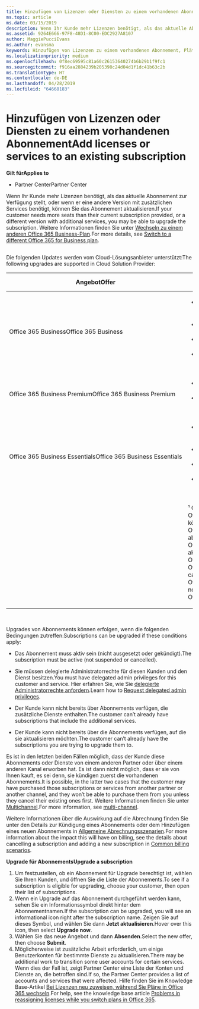 ```yaml
---
title: Hinzufügen von Lizenzen oder Diensten zu einem vorhandenen Abonnement | Partner Center
ms.topic: article
ms.date: 03/15/2019
description: Wenn Ihr Kunde mehr Lizenzen benötigt, als das aktuelle Abonnement zur Verfügung stellt, oder wenn er eine andere Version mit zusätzlichen Services benötigt, können Sie ein Upgrade für das Abonnement vornehmen.
ms.assetid: 9264E666-97F8-48D1-8C00-EDC2927A8107
author: MaggiePucciEvans
ms.author: evansma
keywords: Hinzufügen von Lizenzen zu einem vorhandenen Abonnement, Plätze zu einem vorhandenen Abonnement hinzufügen, Abonnement andern, Ändern eines Abonnements, Weitere Lizenzen für einen Kunden erwerben
ms.localizationpriority: medium
ms.openlocfilehash: 0f8ec69595c81a60c26153640274b6b29b1f9fc1
ms.sourcegitcommit: f916aa2884239b205398c24d04d1f1dc41b63c2b
ms.translationtype: HT
ms.contentlocale: de-DE
ms.lasthandoff: 04/28/2019
ms.locfileid: "64668183"
---
```

# <a name="add-licenses-or-services-to-an-existing-subscription"></a><span data-ttu-id="7f5ad-104">Hinzufügen von Lizenzen oder Diensten zu einem vorhandenen Abonnement</span><span class="sxs-lookup"><span data-stu-id="7f5ad-104">Add licenses or services to an existing subscription</span></span>

<span data-ttu-id="7f5ad-105">**Gilt für**</span><span class="sxs-lookup"><span data-stu-id="7f5ad-105">**Applies to**</span></span>

-  <span data-ttu-id="7f5ad-106">Partner Center</span><span class="sxs-lookup"><span data-stu-id="7f5ad-106">Partner Center</span></span>

<span data-ttu-id="7f5ad-107">Wenn Ihr Kunde mehr Lizenzen benötigt, als das aktuelle Abonnement zur Verfügung stellt, oder wenn er eine andere Version mit zusätzlichen Services benötigt, können Sie das Abonnement aktualisieren.</span><span class="sxs-lookup"><span data-stu-id="7f5ad-107">If your customer needs more seats than their current subscription provided, or a different version with additional services, you may be able to upgrade the subscription.</span></span> <span data-ttu-id="7f5ad-108">Weitere Informationen finden Sie unter [Wechseln zu einem anderen Office 365 Business-Plan](https://go.microsoft.com/fwlink/p/?LinkId=723577).</span><span class="sxs-lookup"><span data-stu-id="7f5ad-108">For more details, see [Switch to a different Office 365 for Business plan](https://go.microsoft.com/fwlink/p/?LinkId=723577).</span></span>

## <a href="" id="upgradesubscription"></a>


<span data-ttu-id="7f5ad-109">Die folgenden Updates werden vom Cloud-Lösungsanbieter unterstützt:</span><span class="sxs-lookup"><span data-stu-id="7f5ad-109">The following upgrades are supported in Cloud Solution Provider:</span></span>

<table>
<colgroup>
<col width="50%" />
<col width="50%" />
</colgroup>
<thead>
<tr class="header">
<th><span data-ttu-id="7f5ad-110">Angebot</span><span class="sxs-lookup"><span data-stu-id="7f5ad-110">Offer</span></span></th>
<th><span data-ttu-id="7f5ad-111">Mögliche Upgrades</span><span class="sxs-lookup"><span data-stu-id="7f5ad-111">Possible upgrades</span></span></th>
</tr>
</thead>
<tbody>
<tr class="odd">
<td><span data-ttu-id="7f5ad-112">Office 365 Business</span><span class="sxs-lookup"><span data-stu-id="7f5ad-112">Office 365 Business</span></span></td>
<td><ul>
<li><span data-ttu-id="7f5ad-113">Office 365 Business Premium¹</span><span class="sxs-lookup"><span data-stu-id="7f5ad-113">Office 365 Business Premium¹</span></span></li>
<li><span data-ttu-id="7f5ad-114">Office 365 ProPlus</span><span class="sxs-lookup"><span data-stu-id="7f5ad-114">Office 365 ProPlus</span></span></li>
<li><span data-ttu-id="7f5ad-115">Office 365 Enterprise E3</span><span class="sxs-lookup"><span data-stu-id="7f5ad-115">Office 365 Enterprise E3</span></span></li>
<li><span data-ttu-id="7f5ad-116">Office 365 Enterprise E5</span><span class="sxs-lookup"><span data-stu-id="7f5ad-116">Office 365 Enterprise E5</span></span></li>
</ul></td>
</tr>
<tr class="even">
<td><span data-ttu-id="7f5ad-117">Office 365 Business Premium</span><span class="sxs-lookup"><span data-stu-id="7f5ad-117">Office 365 Business Premium</span></span></td>
<td><ul>
<li><span data-ttu-id="7f5ad-118">Office 365 Enterprise E3</span><span class="sxs-lookup"><span data-stu-id="7f5ad-118">Office 365 Enterprise E3</span></span></li>
<li><span data-ttu-id="7f5ad-119">Office 365 Enterprise E5</span><span class="sxs-lookup"><span data-stu-id="7f5ad-119">Office 365 Enterprise E5</span></span></li>
</ul></td>
</tr>
<tr class="odd">
<td><span data-ttu-id="7f5ad-120">Office 365 Business Essentials</span><span class="sxs-lookup"><span data-stu-id="7f5ad-120">Office 365 Business Essentials</span></span></td>
<td><ul>
<li><span data-ttu-id="7f5ad-121">Office 365 Business Premium¹</span><span class="sxs-lookup"><span data-stu-id="7f5ad-121">Office 365 Business Premium¹</span></span></li>
<li><span data-ttu-id="7f5ad-122">Office 365 Enterprise E1</span><span class="sxs-lookup"><span data-stu-id="7f5ad-122">Office 365 Enterprise E1</span></span></li>
<li><span data-ttu-id="7f5ad-123">Office 365 Enterprise E3</span><span class="sxs-lookup"><span data-stu-id="7f5ad-123">Office 365 Enterprise E3</span></span></li>
<li><span data-ttu-id="7f5ad-124">Office 365 Enterprise E5</span><span class="sxs-lookup"><span data-stu-id="7f5ad-124">Office 365 Enterprise E5</span></span></li>
</ul></td>
</tr>
<tr class="even">
<td></td>
<td><p><span data-ttu-id="7f5ad-125">¹ Office 365 Business India und Office 365 Business Essentials India können auf Office 365 Business Premium India, aber nicht auf Office 365 Business Premium aktualisiert werden.</span><span class="sxs-lookup"><span data-stu-id="7f5ad-125">¹ Office 365 Business India and Office 365 Business Essentials India can be upgraded to Office 365 Business Premium India, not to Office 365 Business Premium.</span></span></p></td>
</tr>
</tbody>
</table>

 

<span data-ttu-id="7f5ad-126">Upgrades von Abonnements können erfolgen, wenn die folgenden Bedingungen zutreffen:</span><span class="sxs-lookup"><span data-stu-id="7f5ad-126">Subscriptions can be upgraded if these conditions apply:</span></span>

-   <span data-ttu-id="7f5ad-127">Das Abonnement muss aktiv sein (nicht ausgesetzt oder gekündigt).</span><span class="sxs-lookup"><span data-stu-id="7f5ad-127">The subscription must be active (not suspended or cancelled).</span></span>

-   <span data-ttu-id="7f5ad-128">Sie müssen delegierte Administratorrechte für diesen Kunden und den Dienst besitzen.</span><span class="sxs-lookup"><span data-stu-id="7f5ad-128">You must have delegated admin privileges for this customer and service.</span></span> <span data-ttu-id="7f5ad-129">Hier erfahren Sie, wie Sie [delegierte Administratorrechte anfordern](request-a-relationship-with-a-customer.md).</span><span class="sxs-lookup"><span data-stu-id="7f5ad-129">Learn how to [Request delegated admin privileges](request-a-relationship-with-a-customer.md).</span></span>

-   <span data-ttu-id="7f5ad-130">Der Kunde kann nicht bereits über Abonnements verfügen, die zusätzliche Dienste enthalten.</span><span class="sxs-lookup"><span data-stu-id="7f5ad-130">The customer can’t already have subscriptions that include the additional services.</span></span>

-   <span data-ttu-id="7f5ad-131">Der Kunde kann nicht bereits über die Abonnements verfügen, auf die sie aktualisieren möchten.</span><span class="sxs-lookup"><span data-stu-id="7f5ad-131">The customer can’t already have the subscriptions you are trying to upgrade them to.</span></span>

<span data-ttu-id="7f5ad-132">Es ist in den letzten beiden Fällen möglich, dass der Kunde diese Abonnements oder Dienste von einem anderen Partner oder über einem anderen Kanal erworben hat. Es ist dann nicht möglich, dass er sie von Ihnen kauft, es sei denn, sie kündigen zuerst die vorhandenen Abonnements.</span><span class="sxs-lookup"><span data-stu-id="7f5ad-132">It is possible, in the latter two cases that the customer may have purchased those subscriptions or services from another partner or another channel, and they won’t be able to purchase them from you unless they cancel their existing ones first.</span></span> <span data-ttu-id="7f5ad-133">Weitere Informationen finden Sie unter [Multichannel](multichannel.md).</span><span class="sxs-lookup"><span data-stu-id="7f5ad-133">For more information, see [multi-channel](multichannel.md).</span></span>

<span data-ttu-id="7f5ad-134">Weitere Informationen über die Auswirkung auf die Abrechnung finden Sie unter den Details zur Kündigung eines Abonnements oder dem Hinzufügen eines neuen Abonnements in [Allgemeine Abrechnungsszenarien](common-billing-scenarios.md).</span><span class="sxs-lookup"><span data-stu-id="7f5ad-134">For more information about the impact this will have on billing, see the details about cancelling a subscription and adding a new subscription in [Common billing scenarios](common-billing-scenarios.md).</span></span>

<span data-ttu-id="7f5ad-135">**Upgrade für Abonnements**</span><span class="sxs-lookup"><span data-stu-id="7f5ad-135">**Upgrade a subscription**</span></span>

1.  <span data-ttu-id="7f5ad-136">Um festzustellen, ob ein Abonnement für Upgrade berechtigt ist, wählen Sie Ihren Kunden, und öffnen Sie die Liste der Abonnements.</span><span class="sxs-lookup"><span data-stu-id="7f5ad-136">To see if a subscription is eligible for upgrading, choose your customer, then open their list of subscriptions.</span></span>
2.  <span data-ttu-id="7f5ad-137">Wenn ein Upgrade auf das Abonnement durchgeführt werden kann, sehen Sie ein Informationssymbol direkt hinter dem Abonnementnamen.</span><span class="sxs-lookup"><span data-stu-id="7f5ad-137">If the subscription can be upgraded, you will see an informational icon right after the subscription name.</span></span> <span data-ttu-id="7f5ad-138">Zeigen Sie auf dieses Symbol, und wählen Sie dann **Jetzt aktualisieren**.</span><span class="sxs-lookup"><span data-stu-id="7f5ad-138">Hover over this icon, then select **Upgrade now**.</span></span>
3.  <span data-ttu-id="7f5ad-139">Wählen Sie das neue Angebot und dann **Absenden**.</span><span class="sxs-lookup"><span data-stu-id="7f5ad-139">Select the new offer, then choose **Submit**.</span></span>
4.  <span data-ttu-id="7f5ad-140">Möglicherweise ist zusätzliche Arbeit erforderlich, um einige Benutzerkonten für bestimmte Dienste zu aktualisieren.</span><span class="sxs-lookup"><span data-stu-id="7f5ad-140">There may be additional work to transition some user accounts for certain services.</span></span> <span data-ttu-id="7f5ad-141">Wenn dies der Fall ist, zeigt Partner Center eine Liste der Konten und Dienste an, die betroffen sind.</span><span class="sxs-lookup"><span data-stu-id="7f5ad-141">If so, the Partner Center provides a list of accounts and services that were affected.</span></span> <span data-ttu-id="7f5ad-142">Hilfe finden Sie im Knowledge Base-Artikel [Bei Lizenzen neu zuweisen, während Sie Pläne in Office 365 wechseln](https://go.microsoft.com/fwlink/p/?LinkId=723576).</span><span class="sxs-lookup"><span data-stu-id="7f5ad-142">For help, see the knowledge base article [Problems in reassigning licenses while you switch plans in Office 365](https://go.microsoft.com/fwlink/p/?LinkId=723576).</span></span>

 

 



